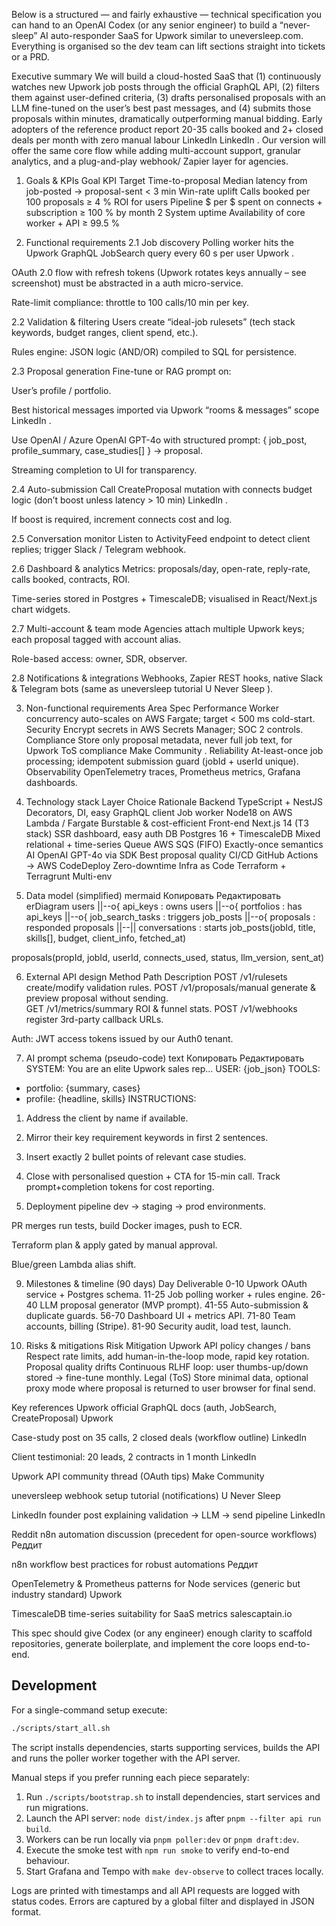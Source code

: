 Below is a structured ― and fairly exhaustive ― technical specification you can hand to an OpenAI Codex (or any senior engineer) to build a “never-sleep” AI auto-responder SaaS for Upwork similar to uneversleep.com.
Everything is organised so the dev team can lift sections straight into tickets or a PRD.

Executive summary
We will build a cloud-hosted SaaS that (1) continuously watches new Upwork job posts through the official GraphQL API, (2) filters them against user-defined criteria, (3) drafts personalised proposals with an LLM fine-tuned on the user’s best past messages, and (4) submits those proposals within minutes, dramatically outperforming manual bidding. Early adopters of the reference product report 20-35 calls booked and 2+ closed deals per month with zero manual labour 
LinkedIn
LinkedIn
. Our version will offer the same core flow while adding multi-account support, granular analytics, and a plug-and-play webhook/ Zapier layer for agencies.

1. Goals & KPIs
Goal	KPI	Target
Time-to-proposal	Median latency from job-posted → proposal-sent	< 3 min
Win-rate uplift	Calls booked per 100 proposals	≥ 4 %
ROI for users	Pipeline $ per $ spent on connects + subscription	≥ 100 % by month 2
System uptime	Availability of core worker + API	≥ 99.5 %

2. Functional requirements
2.1 Job discovery
Polling worker hits the Upwork GraphQL JobSearch query every 60 s per user 
Upwork
.

OAuth 2.0 flow with refresh tokens (Upwork rotates keys annually – see screenshot) must be abstracted in a auth micro-service.

Rate-limit compliance: throttle to 100 calls/10 min per key.

2.2 Validation & filtering
Users create “ideal-job rulesets” (tech stack keywords, budget ranges, client spend, etc.).

Rules engine: JSON logic (AND/OR) compiled to SQL for persistence.

2.3 Proposal generation
Fine-tune or RAG prompt on:

User’s profile / portfolio.

Best historical messages imported via Upwork “rooms & messages” scope 
LinkedIn
.

Use OpenAI / Azure OpenAI GPT-4o with structured prompt: { job_post, profile_summary, case_studies[] } → proposal.

Streaming completion to UI for transparency.

2.4 Auto-submission
Call CreateProposal mutation with connects budget logic (don’t boost unless latency > 10 min) 
LinkedIn
.

If boost is required, increment connects cost and log.

2.5 Conversation monitor
Listen to ActivityFeed endpoint to detect client replies; trigger Slack / Telegram webhook.

2.6 Dashboard & analytics
Metrics: proposals/day, open-rate, reply-rate, calls booked, contracts, ROI.

Time-series stored in Postgres + TimescaleDB; visualised in React/Next.js chart widgets.

2.7 Multi-account & team mode
Agencies attach multiple Upwork keys; each proposal tagged with account alias.

Role-based access: owner, SDR, observer.

2.8 Notifications & integrations
Webhooks, Zapier REST hooks, native Slack & Telegram bots (same as uneversleep tutorial 
U Never Sleep
).

3. Non-functional requirements
Area	Spec
Performance	Worker concurrency auto-scales on AWS Fargate; target < 500 ms cold-start.
Security	Encrypt secrets in AWS Secrets Manager; SOC 2 controls.
Compliance	Store only proposal metadata, never full job text, for Upwork ToS compliance 
Make Community
.
Reliability	At-least-once job processing; idempotent submission guard (jobId + userId unique).
Observability	OpenTelemetry traces, Prometheus metrics, Grafana dashboards.

4. Technology stack
Layer	Choice	Rationale
Backend	TypeScript + NestJS	Decorators, DI, easy GraphQL client
Job worker	Node18 on AWS Lambda / Fargate	Burstable & cost-efficient
Front-end	Next.js 14 (T3 stack)	SSR dashboard, easy auth
DB	Postgres 16 + TimescaleDB	Mixed relational + time-series
Queue	AWS SQS (FIFO)	Exactly-once semantics
AI	OpenAI GPT-4o via SDK	Best proposal quality
CI/CD	GitHub Actions → AWS CodeDeploy	Zero-downtime
Infra as Code	Terraform + Terragrunt	Multi-env

5. Data model (simplified)
mermaid
Копировать
Редактировать
erDiagram
  users ||--o{ api_keys : owns
  users ||--o{ portfolios : has
  api_keys ||--o{ job_search_tasks : triggers
  job_posts ||--o{ proposals : responded
  proposals ||--|| conversations : starts
job_posts(jobId, title, skills[], budget, client_info, fetched_at)

proposals(propId, jobId, userId, connects_used, status, llm_version, sent_at)

6. External API design
Method	Path	Description
POST /v1/rulesets	create/modify validation rules.	
POST /v1/proposals/manual	generate & preview proposal without sending.	
GET /v1/metrics/summary	ROI & funnel stats.	
POST /v1/webhooks	register 3rd-party callback URLs.	

Auth: JWT access tokens issued by our Auth0 tenant.

7. AI prompt schema (pseudo-code)
text
Копировать
Редактировать
SYSTEM: You are an elite Upwork sales rep...
USER: {job_json}
TOOLS:
  - portfolio: {summary, cases}
  - profile: {headline, skills}
INSTRUCTIONS:
  1. Address the client by name if available.
  2. Mirror their key requirement keywords in first 2 sentences.
  3. Insert exactly 2 bullet points of relevant case studies.
  4. Close with personalised question + CTA for 15-min call.
Track prompt+completion tokens for cost reporting.

8. Deployment pipeline
dev → staging → prod environments.

PR merges run tests, build Docker images, push to ECR.

Terraform plan & apply gated by manual approval.

Blue/green Lambda alias shift.

9. Milestones & timeline (90 days)
Day	Deliverable
0-10	Upwork OAuth service + Postgres schema.
11-25	Job polling worker + rules engine.
26-40	LLM proposal generator (MVP prompt).
41-55	Auto-submission & duplicate guards.
56-70	Dashboard UI + metrics API.
71-80	Team accounts, billing (Stripe).
81-90	Security audit, load test, launch.

10. Risks & mitigations
Risk	Mitigation
Upwork API policy changes / bans	Respect rate limits, add human-in-the-loop mode, rapid key rotation.
Proposal quality drifts	Continuous RLHF loop: user thumbs-up/down stored → fine-tune monthly.
Legal (ToS)	Store minimal data, optional proxy mode where proposal is returned to user browser for final send.

Key references
Upwork official GraphQL docs (auth, JobSearch, CreateProposal) 
Upwork

Case-study post on 35 calls, 2 closed deals (workflow outline) 
LinkedIn

Client testimonial: 20 leads, 2 contracts in 1 month 
LinkedIn

Upwork API community thread (OAuth tips) 
Make Community

uneversleep webhook setup tutorial (notifications) 
U Never Sleep

LinkedIn founder post explaining validation → LLM → send pipeline 
LinkedIn

Reddit n8n automation discussion (precedent for open-source workflows) 
Реддит

n8n workflow best practices for robust automations 
Реддит

OpenTelemetry & Prometheus patterns for Node services (generic but industry standard) 
Upwork

TimescaleDB time-series suitability for SaaS metrics 
salescaptain.io

This spec should give Codex (or any engineer) enough clarity to scaffold repositories, generate boilerplate, and implement the core loops end-to-end.

## Development

For a single-command setup execute:

```bash
./scripts/start_all.sh
```

The script installs dependencies, starts supporting services, builds the API and runs the poller worker together with the API server.

Manual steps if you prefer running each piece separately:

1. Run `./scripts/bootstrap.sh` to install dependencies, start services and run migrations.
2. Launch the API server: `node dist/index.js` after `pnpm --filter api run build`.
3. Workers can be run locally via `pnpm poller:dev` or `pnpm draft:dev`.
4. Execute the smoke test with `npm run smoke` to verify end-to-end behaviour.
5. Start Grafana and Tempo with `make dev-observe` to collect traces locally.

Logs are printed with timestamps and all API requests are logged with status codes.
Errors are captured by a global filter and displayed in JSON format.
